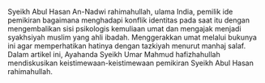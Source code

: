 Syeikh Abul Hasan An-Nadwi rahimahullah, ulama India, pemilik ide pemikiran bagaimana menghadapi konflik identitas pada saat itu dengan mengembalikan sisi psikologis kemuliaan umat dan mengajak menjadi syakhsiyah muslim yang ahli ibadah. Menggerakkan umat melalui bukunya ini agar memperhatikan hatinya dengan tazkiyah menurut manhaj salaf. Dalam artikel ini, Ayahanda Syeikh Umar Mahmud hafizhahullah mendiskusikan keistimewaan-keistimewaan pemikiran Syeikh Abul Hasan rahimahullah.
